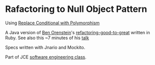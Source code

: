 # Rafactoring to Null Object Pattern

Using [Replace Conditional with Polymorphism](http://www.refactoring.com/catalog/replaceConditionalWithPolymorphism.html)

A Java version of [Ben Orenstein](https://github.com/r00k)'s [refactoring-good-to-great](https://github.com/r00k/refactoring-good-to-great) written in Ruby.
See also this ~7 minutes of his [talk](http://www.youtube.com/watch?v=DC-pQPq0acs&t=22m40s)

Specs written with Jnario and Mockito.

Part of JCE [software engineering class](https://github.com/jce-il/se-class).